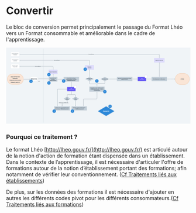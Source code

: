 # Convertir

Le bloc de conversion permet principalement le passage du Format Lhéo vers un Format consommable et améliorable dans le cadre de l'apprentissage. 

![Flux macro de convertion ](../../.gitbook/assets/workflowtraitements-convertir.png)

### Pourquoi ce traitement  ?

Le format Lhéo [http://lheo.gouv.fr/](http://lheo.gouv.fr/) est articulé autour de la notion d'action de formation étant dispensée dans un établissement.   
Dans le contexte de l’apprentissage, il est nécessaire d'articuler l'offre de formations autour de la notion d’établissement portant des formations; afin notamment de vérifier leur conventionnement. \([Cf Traitements liés aux établissements](../../traitements-scripts/etablissements.md)\)

De plus, sur les données des formations il est nécessaire d'ajouter en autres  les différents codes pivot pour les différents consommateurs.\([Cf Traitements liés aux formations](../../traitements-scripts/traitements-lies-aux-formations.md)\)

